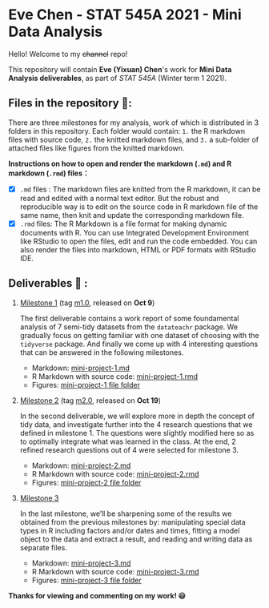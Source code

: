 Eve Chen - STAT 545A 2021 - Mini Data Analysis
================================
Hello! Welcome to my ~~channel~~ repo! 

This repository will contain **Eve (Yixuan) Chen**'s work for **Mini Data Analysis deliverables**, as part of *STAT 545A* (Winter term 1 2021). 

## Files in the repository 📂:

There are three milestones for my analysis, work of which is distributed in 3 folders in this repository. Each folder would contain: `1.` the R markdown files with source code, `2.` the knitted markdown files, and `3.` a sub-folder of attached files like figures from the knitted markdown.

**Instructions on how to open and render the markdown (`.md`) and R markdown (`.rmd`) files：**
- [x]  `.md` files : The markdown files are knitted from the R markdown, it can be read and edited with a normal text editor. But the robust and reproducible way is to edit on the source code in R markdown file of the same name, then knit and update the corresponding markdown file.
- [x] `.rmd` files: The R Markdown is a file format for making dynamic documents with R. You can use Integrated Development Environment like RStudio to open the files, edit and run the code embedded. You can also render the files into markdown, HTML or PDF formats with RStudio IDE.

## Deliverables 📔 : 

1. [Milestone 1](https://github.com/stat545ubc-2021/mini-data-analysis-evechen/tree/main/Milestone%201) (tag [m1.0](https://github.com/stat545ubc-2021/mini-data-analysis-evechen/releases/tag/m1.0), released on **Oct 9**)
    
    The first deliverable contains a work report of some foundamental analysis of 7 semi-tidy datasets from the `datateachr` package. We gradually focus on getting familiar with one dataset of choosing with the `tidyverse` package. And finally we come up with 4 interesting questions that can be answered in the following milestones.
    - Markdown: [mini-project-1.md](https://github.com/stat545ubc-2021/mini-data-analysis-evechen/blob/main/Milestone%201/mini-project-1.md)
    - R Markdown with source code: [mini-project-1.rmd](https://github.com/stat545ubc-2021/mini-data-analysis-evechen/blob/main/Milestone%201/mini-project-1.rmd)
    - Figures: [mini-project-1 file folder](https://github.com/stat545ubc-2021/mini-data-analysis-evechen/tree/main/Milestone%201/mini-project-1_files/figure-gfm)
  
2. [Milestone 2](https://github.com/stat545ubc-2021/mini-data-analysis-evechen/tree/main/Milestone%202) (tag [m2.0](https://github.com/stat545ubc-2021/mini-data-analysis-evechen/releases/tag/m2.0), released on **Oct 19**)    

    In the second deliverable, we will explore more in depth the concept of tidy data, and investigate further into the 4 research questions that we defined in milestone 1. The questions were slightly modified here so as to optimally integrate what was learned in the class. At the end, 2 refined research questions out of 4 were selected for milestone 3.
    - Markdown: [mini-project-2.md](https://github.com/stat545ubc-2021/mini-data-analysis-evechen/blob/main/Milestone%202/mini-project-2.md)
    - R Markdown with source code: [mini-project-2.rmd](https://github.com/stat545ubc-2021/mini-data-analysis-evechen/blob/main/Milestone%202/mini-project-2.rmd)
    - Figures: [mini-project-2 file folder](https://github.com/stat545ubc-2021/mini-data-analysis-evechen/tree/main/Milestone%202/mini-project-2_files/figure-gfm)
    
3. [Milestone 3](https://github.com/stat545ubc-2021/mini-data-analysis-evechen/tree/main/Milestone%203)

    In the last milestone, we’ll be sharpening some of the results we obtained from the previous milestones by: manipulating special data types in R including factors and/or dates and times, fitting a model object to the data and extract a result, and reading and writing data as separate files.
    - Markdown: [mini-project-3.md](https://github.com/stat545ubc-2021/mini-data-analysis-evechen/blob/main/Milestone%203/mini-project-3.md)
    - R Markdown with source code: [mini-project-3.rmd](https://github.com/stat545ubc-2021/mini-data-analysis-evechen/blob/main/Milestone%203/mini-project-3.rmd)
    - Figures: [mini-project-3 file folder](https://github.com/stat545ubc-2021/mini-data-analysis-evechen/tree/main/Milestone%203/mini-project-3_files/figure-gfm)

**Thanks for viewing and commenting on my work! 😃**
